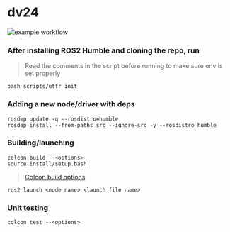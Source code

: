 # dv24
![example workflow](https://github.com/UTFR/dv24/actions/workflows/workflows.yaml/badge.svg)

### After installing ROS2 Humble and cloning the repo, run
> Read the comments in the script before running to make sure env is set properly
```
bash scripts/utfr_init
```

### Adding a new node/driver with deps
```
rosdep update -q --rosdistro=humble
rosdep install --from-paths src --ignore-src -y --rosdistro humble
```

### Building/launching
```
colcon build --<options>
source install/setup.bash
```
> [Colcon build options](https://colcon.readthedocs.io/en/released/reference/package-selection-arguments.html)

```
ros2 launch <node name> <launch file name>
```

### Unit testing
```
colcon test --<options>
```
